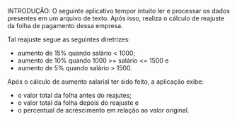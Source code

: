 INTRODUÇÃO:
O seguinte aplicativo tempor intuito ler e processar os dados presentes em um arquivo de texto. Após isso, realiza o cálculo de reajuste da folha de pagamento dessa empresa.

Tal reajuste segue as seguintes diretrizes:

* aumento de 15% quando salário < 1000;
* aumento de 10% quando 1000 >= salário <= 1500 e
* aumento de 5% quando salário > 1500.

Após o cálculo de aumento salarial ter sido feito, a aplicação exibe:

* o valor total da folha antes do reajutes;
* o valor total da folha depois do reajuste e
* o percentual de acréscimento em relação ao valor original.

